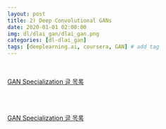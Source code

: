 ```yaml
---
layout: post
title: 2) Deep Convolutional GANs
date: 2020-01-01 02:00:00
img: dl/dlai_gan/dlai_gan.png
categories: [dl-dlai_gan] 
tags: [deeplearning.ai, coursera, GAN] # add tag
---
```


<br>

[GAN Specialization 글 목록]()

<br>



<br>

[GAN Specialization 글 목록]()

<br>


